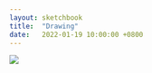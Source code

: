 ```yaml
---
layout: sketchbook
title:  "Drawing"
date:   2022-01-19 10:00:00 +0800
---
```


<img src="/Sketchbook/Images/{ page.date | date: '%Y-%m-%d' }/preview.jpg">
